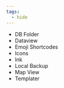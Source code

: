 ```yaml
---
tags:
  - hide
---
```

- DB Folder
- Dataview
- Emoji Shortcodes
- Icons
- Ink
- Local Backup
- Map View
- Templater
